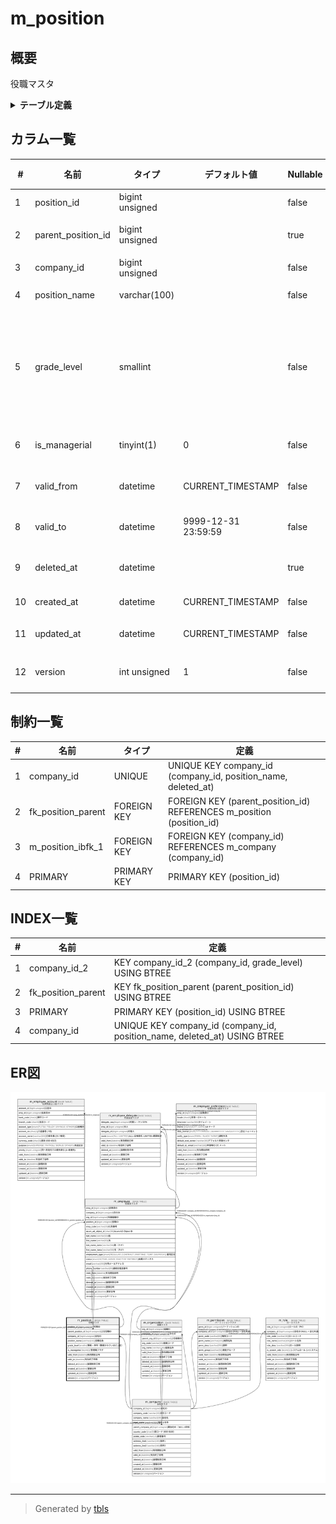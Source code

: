 # m_position

## 概要

役職マスタ

<details>
<summary><strong>テーブル定義</strong></summary>

```sql
CREATE TABLE `m_position` (
  `position_id` bigint unsigned NOT NULL AUTO_INCREMENT COMMENT '役職ID',
  `parent_position_id` bigint unsigned DEFAULT NULL COMMENT '上位役職ID',
  `company_id` bigint unsigned NOT NULL COMMENT '会社ID',
  `position_name` varchar(100) COLLATE utf8mb4_ja_0900_as_cs_ks NOT NULL COMMENT '役職名称',
  `grade_level` smallint NOT NULL COMMENT '等級・序列（数値が小さいほど上位）',
  `is_managerial` tinyint(1) NOT NULL DEFAULT '0' COMMENT '管理職フラグ',
  `valid_from` datetime NOT NULL DEFAULT CURRENT_TIMESTAMP COMMENT '有効開始日時',
  `valid_to` datetime NOT NULL DEFAULT '9999-12-31 23:59:59' COMMENT '有効終了日時',
  `deleted_at` datetime DEFAULT NULL COMMENT '論理削除日時',
  `created_at` datetime NOT NULL DEFAULT CURRENT_TIMESTAMP COMMENT '登録日時',
  `updated_at` datetime NOT NULL DEFAULT CURRENT_TIMESTAMP ON UPDATE CURRENT_TIMESTAMP COMMENT '更新日時',
  `version` int unsigned NOT NULL DEFAULT '1' COMMENT 'バージョン',
  PRIMARY KEY (`position_id`),
  UNIQUE KEY `company_id` (`company_id`,`position_name`,`deleted_at`),
  KEY `company_id_2` (`company_id`,`grade_level`),
  KEY `fk_position_parent` (`parent_position_id`),
  CONSTRAINT `fk_position_parent` FOREIGN KEY (`parent_position_id`) REFERENCES `m_position` (`position_id`),
  CONSTRAINT `m_position_ibfk_1` FOREIGN KEY (`company_id`) REFERENCES `m_company` (`company_id`)
) ENGINE=InnoDB AUTO_INCREMENT=[Redacted by tbls] DEFAULT CHARSET=utf8mb4 COLLATE=utf8mb4_ja_0900_as_cs_ks COMMENT='役職マスタ'
```

</details>

## カラム一覧

| #  | 名前                 | タイプ             | デフォルト値              | Nullable | Extra Definition                              | 子テーブル                                                   | 親テーブル                       | コメント                               |
| -- | ------------------ | --------------- | ------------------- | -------- | --------------------------------------------- | ------------------------------------------------------- | --------------------------- | ---------------------------------- |
| 1  | position_id        | bigint unsigned |                     | false    | auto_increment                                | [m_employee](m_employee.md) [m_position](m_position.md) |                             | 役職ID                               |
| 2  | parent_position_id | bigint unsigned |                     | true     |                                               |                                                         | [m_position](m_position.md) | 上位役職ID                             |
| 3  | company_id         | bigint unsigned |                     | false    |                                               |                                                         | [m_company](m_company.md)   | 会社ID                               |
| 4  | position_name      | varchar(100)    |                     | false    |                                               |                                                         |                             | 役職名称                               |
| 5  | grade_level        | smallint        |                     | false    |                                               |                                                         |                             | 等級・序列（数値が小さいほど上位）                  |
| 6  | is_managerial      | tinyint(1)      | 0                   | false    |                                               |                                                         |                             | 管理職フラグ                             |
| 7  | valid_from         | datetime        | CURRENT_TIMESTAMP   | false    | DEFAULT_GENERATED                             |                                                         |                             | 有効開始日時                             |
| 8  | valid_to           | datetime        | 9999-12-31 23:59:59 | false    |                                               |                                                         |                             | 有効終了日時                             |
| 9  | deleted_at         | datetime        |                     | true     |                                               |                                                         |                             | 論理削除日時                             |
| 10 | created_at         | datetime        | CURRENT_TIMESTAMP   | false    | DEFAULT_GENERATED                             |                                                         |                             | 登録日時                               |
| 11 | updated_at         | datetime        | CURRENT_TIMESTAMP   | false    | DEFAULT_GENERATED on update CURRENT_TIMESTAMP |                                                         |                             | 更新日時                               |
| 12 | version            | int unsigned    | 1                   | false    |                                               |                                                         |                             | バージョン                              |

## 制約一覧

| # | 名前                 | タイプ         | 定義                                                                   |
| - | ------------------ | ----------- | -------------------------------------------------------------------- |
| 1 | company_id         | UNIQUE      | UNIQUE KEY company_id (company_id, position_name, deleted_at)        |
| 2 | fk_position_parent | FOREIGN KEY | FOREIGN KEY (parent_position_id) REFERENCES m_position (position_id) |
| 3 | m_position_ibfk_1  | FOREIGN KEY | FOREIGN KEY (company_id) REFERENCES m_company (company_id)           |
| 4 | PRIMARY            | PRIMARY KEY | PRIMARY KEY (position_id)                                            |

## INDEX一覧

| # | 名前                 | 定義                                                                        |
| - | ------------------ | ------------------------------------------------------------------------- |
| 1 | company_id_2       | KEY company_id_2 (company_id, grade_level) USING BTREE                    |
| 2 | fk_position_parent | KEY fk_position_parent (parent_position_id) USING BTREE                   |
| 3 | PRIMARY            | PRIMARY KEY (position_id) USING BTREE                                     |
| 4 | company_id         | UNIQUE KEY company_id (company_id, position_name, deleted_at) USING BTREE |

## ER図

![er](m_position.svg)

---

> Generated by [tbls](https://github.com/k1LoW/tbls)
